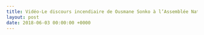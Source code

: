 ```yaml
---
title: Vidéo-Le discours incendiaire de Ousmane Sonko à l’Assemblée Nationale
layout: post
date: 2018-06-03 00:00:00 +0000
---
```

